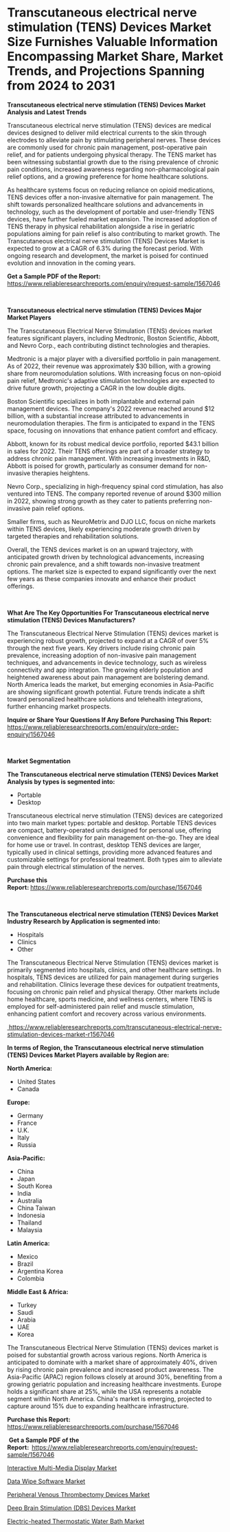 <p><h1>Transcutaneous electrical nerve stimulation (TENS) Devices Market Size Furnishes Valuable Information Encompassing Market Share, Market Trends, and Projections Spanning from 2024 to 2031</h1></p><p><strong>Transcutaneous electrical nerve stimulation (TENS) Devices Market Analysis and Latest Trends</strong></p>
<p><p>Transcutaneous electrical nerve stimulation (TENS) devices are medical devices designed to deliver mild electrical currents to the skin through electrodes to alleviate pain by stimulating peripheral nerves. These devices are commonly used for chronic pain management, post-operative pain relief, and for patients undergoing physical therapy. The TENS market has been witnessing substantial growth due to the rising prevalence of chronic pain conditions, increased awareness regarding non-pharmacological pain relief options, and a growing preference for home healthcare solutions.</p><p>As healthcare systems focus on reducing reliance on opioid medications, TENS devices offer a non-invasive alternative for pain management. The shift towards personalized healthcare solutions and advancements in technology, such as the development of portable and user-friendly TENS devices, have further fueled market expansion. The increased adoption of TENS therapy in physical rehabilitation alongside a rise in geriatric populations aiming for pain relief is also contributing to market growth. The Transcutaneous electrical nerve stimulation (TENS) Devices Market is expected to grow at a CAGR of 6.3% during the forecast period. With ongoing research and development, the market is poised for continued evolution and innovation in the coming years.</p></p>
<p><strong>Get a Sample PDF of the Report:&nbsp;</strong> <a href="https://www.reliableresearchreports.com/enquiry/request-sample/1567046">https://www.reliableresearchreports.com/enquiry/request-sample/1567046</a></p>
<p>&nbsp;</p>
<p><strong>Transcutaneous electrical nerve stimulation (TENS) Devices Major Market Players</strong></p>
<p><p>The Transcutaneous Electrical Nerve Stimulation (TENS) devices market features significant players, including Medtronic, Boston Scientific, Abbott, and Nevro Corp., each contributing distinct technologies and therapies.</p><p>Medtronic is a major player with a diversified portfolio in pain management. As of 2022, their revenue was approximately $30 billion, with a growing share from neuromodulation solutions. With increasing focus on non-opioid pain relief, Medtronic's adaptive stimulation technologies are expected to drive future growth, projecting a CAGR in the low double digits.</p><p>Boston Scientific specializes in both implantable and external pain management devices. The company's 2022 revenue reached around $12 billion, with a substantial increase attributed to advancements in neuromodulation therapies. The firm is anticipated to expand in the TENS space, focusing on innovations that enhance patient comfort and efficacy.</p><p>Abbott, known for its robust medical device portfolio, reported $43.1 billion in sales for 2022. Their TENS offerings are part of a broader strategy to address chronic pain management. With increasing investments in R&D, Abbott is poised for growth, particularly as consumer demand for non-invasive therapies heightens.</p><p>Nevro Corp., specializing in high-frequency spinal cord stimulation, has also ventured into TENS. The company reported revenue of around $300 million in 2022, showing strong growth as they cater to patients preferring non-invasive pain relief options.</p><p>Smaller firms, such as NeuroMetrix and DJO LLC, focus on niche markets within TENS devices, likely experiencing moderate growth driven by targeted therapies and rehabilitation solutions.</p><p>Overall, the TENS devices market is on an upward trajectory, with anticipated growth driven by technological advancements, increasing chronic pain prevalence, and a shift towards non-invasive treatment options. The market size is expected to expand significantly over the next few years as these companies innovate and enhance their product offerings.</p></p>
<p>&nbsp;</p>
<p><strong>What Are The Key Opportunities For Transcutaneous electrical nerve stimulation (TENS) Devices Manufacturers?</strong></p>
<p><p>The Transcutaneous Electrical Nerve Stimulation (TENS) devices market is experiencing robust growth, projected to expand at a CAGR of over 5% through the next five years. Key drivers include rising chronic pain prevalence, increasing adoption of non-invasive pain management techniques, and advancements in device technology, such as wireless connectivity and app integration. The growing elderly population and heightened awareness about pain management are bolstering demand. North America leads the market, but emerging economies in Asia-Pacific are showing significant growth potential. Future trends indicate a shift toward personalized healthcare solutions and telehealth integrations, further enhancing market prospects.</p></p>
<p><strong>Inquire or Share Your Questions If Any Before Purchasing This Report:</strong> <a href="https://www.reliableresearchreports.com/enquiry/pre-order-enquiry/1567046">https://www.reliableresearchreports.com/enquiry/pre-order-enquiry/1567046</a></p>
<p>&nbsp;</p>
<p><strong>Market Segmentation</strong></p>
<p><strong>The Transcutaneous electrical nerve stimulation (TENS) Devices Market Analysis by types is segmented into:</strong></p>
<p><ul><li>Portable</li><li>Desktop</li></ul></p>
<p><p>Transcutaneous electrical nerve stimulation (TENS) devices are categorized into two main market types: portable and desktop. Portable TENS devices are compact, battery-operated units designed for personal use, offering convenience and flexibility for pain management on-the-go. They are ideal for home use or travel. In contrast, desktop TENS devices are larger, typically used in clinical settings, providing more advanced features and customizable settings for professional treatment. Both types aim to alleviate pain through electrical stimulation of the nerves.</p></p>
<p><strong>Purchase this Report:&nbsp;</strong><a href="https://www.reliableresearchreports.com/purchase/1567046">https://www.reliableresearchreports.com/purchase/1567046</a></p>
<p>&nbsp;</p>
<p><strong>The Transcutaneous electrical nerve stimulation (TENS) Devices Market Industry Research by Application is segmented into:</strong></p>
<p><ul><li>Hospitals</li><li>Clinics</li><li>Other</li></ul></p>
<p><p>The Transcutaneous Electrical Nerve Stimulation (TENS) devices market is primarily segmented into hospitals, clinics, and other healthcare settings. In hospitals, TENS devices are utilized for pain management during surgeries and rehabilitation. Clinics leverage these devices for outpatient treatments, focusing on chronic pain relief and physical therapy. Other markets include home healthcare, sports medicine, and wellness centers, where TENS is employed for self-administered pain relief and muscle stimulation, enhancing patient comfort and recovery across various environments.</p></p>
<p><a href="https://www.reliableresearchreports.com/transcutaneous-electrical-nerve-stimulation-devices-market-r1567046">&nbsp;https://www.reliableresearchreports.com/transcutaneous-electrical-nerve-stimulation-devices-market-r1567046</a></p>
<p><strong>In terms of Region, the Transcutaneous electrical nerve stimulation (TENS) Devices Market Players available by Region are:</strong></p>
<p>
    <p> <strong> North America: </strong>
        <ul>
            <li>United States</li>
            <li>Canada</li>
        </ul>
        </p> 
    <p> <strong> Europe: </strong>
        <ul>
            <li>Germany</li>
            <li>France</li>
            <li>U.K.</li>
            <li>Italy</li>
            <li>Russia</li>
        </ul>
        </p> 
    <p> <strong> Asia-Pacific: </strong>
        <ul>
            <li>China</li>
            <li>Japan</li>
            <li>South Korea</li>
            <li>India</li>
            <li>Australia</li>
            <li>China Taiwan</li>
            <li>Indonesia</li>
            <li>Thailand</li>
            <li>Malaysia</li>
        </ul>
        </p> 
    <p> <strong> Latin America: </strong>
        <ul>
            <li>Mexico</li>
            <li>Brazil</li>
            <li>Argentina Korea</li>
            <li>Colombia</li>
        </ul>
        </p> 
    <p> <strong> Middle East & Africa: </strong>
        <ul>
            <li>Turkey</li>
            <li>Saudi</li>
            <li>Arabia</li>
            <li>UAE</li>
            <li>Korea</li>
        </ul>
    </p>
    </p>
<p><p>The Transcutaneous Electrical Nerve Stimulation (TENS) devices market is poised for substantial growth across various regions. North America is anticipated to dominate with a market share of approximately 40%, driven by rising chronic pain prevalence and increased product awareness. The Asia-Pacific (APAC) region follows closely at around 30%, benefiting from a growing geriatric population and increasing healthcare investments. Europe holds a significant share at 25%, while the USA represents a notable segment within North America. China's market is emerging, projected to capture around 15% due to expanding healthcare infrastructure.</p></p>
<p><strong>Purchase this Report: </strong><a href="https://www.reliableresearchreports.com/purchase/1567046">https://www.reliableresearchreports.com/purchase/1567046</a></p>
<p>&nbsp;<strong>Get a Sample PDF of the Report:&nbsp;&nbsp;</strong><a href="https://www.reliableresearchreports.com/enquiry/request-sample/1567046">https://www.reliableresearchreports.com/enquiry/request-sample/1567046</a></p>
<p><strong></strong></p>
<p><p><a href="https://medium.com/@alicegalloway22/what-are-the-growth-drivers-in-interactive-multi-media-display-market-11232397cc6f">Interactive Multi-Media Display Market</a></p><p><a href="https://www.linkedin.com/pulse/driving-market-forces-data-wipe-software-trends-future-forecasts-c98we?trackingId=Iia1GyCQR%2FqAHJBRk5m%2Big%3D%3D">Data Wipe Software Market</a></p><p><a href="https://github.com/olyy49keyt/Market-Research-Report-List-1/blob/main/peripheral-venous-thrombectomy-devices-market.md">Peripheral Venous Thrombectomy Devices Market</a></p><p><a href="https://github.com/SanjidaKhan901/Market-Research-Report-List-1/blob/main/deep-brain-stimulation-dbs-devices-market.md">Deep Brain Stimulation (DBS) Devices Market</a></p><p><a href="https://issuu.com/reportprime-2/docs/electric-heated-thermostatic-water-_61547e412600c2">Electric-heated Thermostatic Water Bath Market</a></p></p>